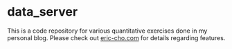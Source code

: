 # data_server

This is a code repository for various quantitative exercises done in my personal blog. Please check out [eric-cho.com](http://eric-cho.com) for details regarding features.
